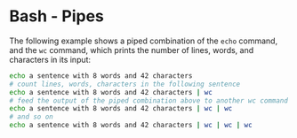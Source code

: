 # Bash - Pipes

The following example shows a piped combination of the `echo` command,
and the `wc` command, which prints the number of lines, words, and characters
in its input:

```bash
echo a sentence with 8 words and 42 characters
# count lines, words, characters in the following sentence
echo a sentence with 8 words and 42 characters | wc
# feed the output of the piped combination above to another wc command
echo a sentence with 8 words and 42 characters | wc | wc
# and so on
echo a sentence with 8 words and 42 characters | wc | wc | wc
```
